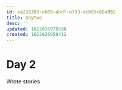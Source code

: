 ```yaml
---
id: ea226203-c669-4bdf-b733-dcb85c60a992
title: Daytwo
desc: ''
updated: 1622026978398
created: 1622026958412
---
```


# Day 2
 Wrote stories